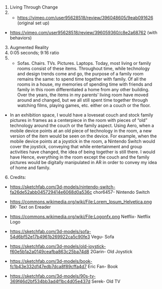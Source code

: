 1. Living Through Change
2. * https://vimeo.com/user95628518/review/396048605/9eab091626 (original set up)
* https://vimeo.com/user95628518/review/396059360/c8e2a68762 (with behaviors)
3. Augmented Reality
4. 0:05 seconds; 9:16 ratio
5. * Sofas. Chairs. TVs. Pictures. Laptops. Today, most living or family rooms consist of these items. Throughout time, while technology and design trends come and go, the purpose of a family room remains the same: to spend time together with family. Of all the rooms in a house, my memories of spending time with friends and family in this room differentiated a home from any other building. Over the years, the items in my parents’ living room have moved around and changed, but we all still spent time together through watching films, playing games, etc. either on a couch or the floor.
* In an exhibition space, I would have a loveseat couch and stock family pictures in frames as a centerpiece in the room with pieces of “old” technology around the couch or the family aspect. Using Aero, when a mobile device points at an old piece of technology in the room, a new version of the item would be seen on the device. For example, when the mobile device points at a joystick in the room, a Nintendo Switch would cover the joystick, conveying that while entertainment and group activities have changed, the idea of being together is still there. I would have Hence, everything in the room except the couch and the family pictures would be digitally manipulated in AR in order to convey my idea of home and family.
6. Credits:
* https://sketchfab.com/3d-models/nintendo-switch-fa26de52abb045729414e6068d0a536c chor6457- Nintendo Switch

* https://commons.wikimedia.org/wiki/File:Lorem_Ipsum_Helvetica.png BK- Text on Ereader

* https://commons.wikimedia.org/wiki/File:Logonfx.png Netflix- Netflix Logo

* https://sketchfab.com/3d-models/sofa-54d6bf52e17b4961b269922ca5c90fe3 Vegu- Sofa

* https://sketchfab.com/3d-models/old-joystick-f60e5b1a2a0149ceafba863c25ba74d8 2Garin- Old Joystick

* https://sketchfab.com/3d-models/book-fc1b43e332d147edb7dca8f89cffa4d7 Eric Fan- Book

* https://sketchfab.com/3d-models/90s-tv-369f46d2bf534bb3ad4f1bc4d05e437d Serek- Old TV

